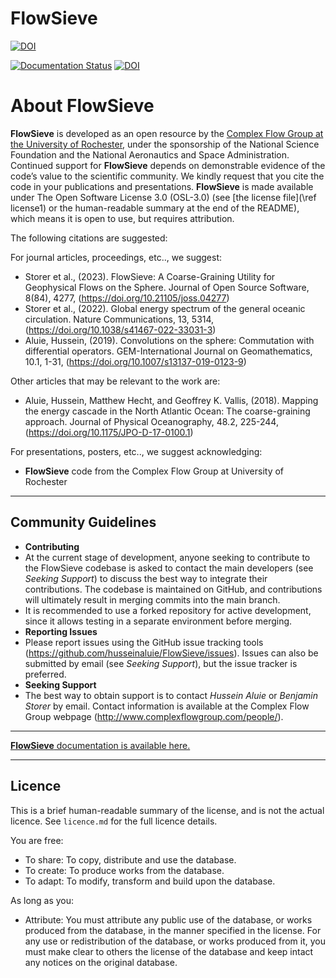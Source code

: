 # FlowSieve

[![DOI](https://joss.theoj.org/papers/10.21105/joss.04277/status.svg)](https://doi.org/10.21105/joss.04277)

[![Documentation Status](https://readthedocs.org/projects/flowsieve/badge/?version=latest)](https://flowsieve.readthedocs.io/en/latest/?badge=latest)
[![DOI](https://zenodo.org/badge/DOI/10.5281/zenodo.7818192.svg)](https://doi.org/10.5281/zenodo.7818192)

# About FlowSieve

**FlowSieve** is developed as an open resource by the [Complex Flow Group at the University of Rochester](http://www.complexflowgroup.com), under the sponsorship of the National Science Foundation and the National Aeronautics and Space Administration. 
Continued support for **FlowSieve** depends on demonstrable evidence of the code’s value to the scientific community. 
We kindly request that you cite the code in your publications and presentations. 
**FlowSieve** is made available under The Open Software License 3.0 (OSL-3.0) (see [the license file](\ref license1) or the human-readable summary at the end of the README), which means it is open to use, but requires attribution. 

The following citations are suggested:

For journal articles, proceedings, etc.., we suggest:
* Storer et al., (2023). FlowSieve: A Coarse-Graining Utility for Geophysical Flows on the Sphere. Journal of Open Source Software, 8(84), 4277, (https://doi.org/10.21105/joss.04277)
* Storer et al., (2022). Global energy spectrum of the general oceanic circulation. Nature Communications, 13, 5314, (https://doi.org/10.1038/s41467-022-33031-3)
* Aluie, Hussein, (2019). Convolutions on the sphere: Commutation with differential operators. GEM-International Journal on Geomathematics, 10.1, 1-31, (https://doi.org/10.1007/s13137-019-0123-9)

Other articles that may be relevant to the work are:
* Aluie, Hussein, Matthew Hecht, and Geoffrey K. Vallis, (2018). Mapping the energy cascade in the North Atlantic Ocean: The coarse-graining approach. Journal of Physical Oceanography, 48.2, 225-244, (https://doi.org/10.1175/JPO-D-17-0100.1)

For presentations, posters, etc.., we suggest acknowledging:
* **FlowSieve** code from the Complex Flow Group at University of Rochester


---

## Community Guidelines

* **Contributing**
 * At the current stage of development, anyone seeking to contribute to the FlowSieve codebase is asked to contact the main developers (see *Seeking Support*) to discuss the best way to integrate their contributions. The codebase is maintained on GitHub, and contributions will ultimately result in merging commits into the main branch. 
 * It is recommended to use a forked repository for active development, since it allows testing in a separate environment before merging.
* **Reporting Issues** 
 * Please report issues using the GitHub issue tracking tools (https://github.com/husseinaluie/FlowSieve/issues). Issues can also be submitted by email (see *Seeking Support*), but the issue tracker is preferred.
* **Seeking Support**
 * The best way to obtain support is to contact *Hussein Aluie* or *Benjamin Storer* by email. Contact information is available at the Complex Flow Group webpage (http://www.complexflowgroup.com/people/).

---

[**FlowSieve** documentation is available here.](https://flowsieve.readthedocs.io/en/latest/) 

---

## Licence

This is a brief human-readable summary of the license, and is not the actual licence. 
See `licence.md` for the full licence details.

You are free:
* To share: To copy, distribute and use the database.
* To create: To produce works from the database.
* To adapt: To modify, transform and build upon the database.

As long as you:
* Attribute: You must attribute any public use of the database, or works produced from the database, in the manner specified in the license. For any use or redistribution of the database, or works produced from it, you must make clear to others the license of the database and keep intact any notices on the original database.

